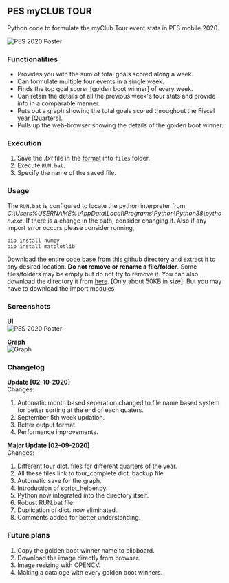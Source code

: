 ## PES myCLUB TOUR
Python code to formulate the myClub Tour event stats in PES mobile 2020.

![PES 2020 Poster](https://i.postimg.cc/508H46N4/pes-11253-1.jpg)

### Functionalities
* Provides you with the sum of total goals scored along a week.
* Can formulate multiple tour events in a single week.
* Finds the top goal scorer [golden boot winner] of every week.
* Can retain the details of all the previous week's tour stats and provide info in a comparable manner.
* Puts out a graph showing the total goals scored throughout the Fiscal year [Quarters].
* Pulls up the web-browser showing the details of the golden boot winner.

### Execution
1. Save the *.txt* file in the [format](https://github.com/gokulmanohar/PES-myCLUB-TOUR/tree/master/files) into `files` folder.
2. Execute `RUN.bat`.
3. Specify the name of the saved file.


### Usage
The `RUN.bat` is configured to locate the python interpreter from *C:\Users\%USERNAME%\AppData\Local\Programs\Python\Python38\python.exe*. If there is a change in the path, consider changing it. Also if any import error occurs please consider running,
```
pip install numpy
pip install matplotlib
```
Download the entire code base from this github directory and extract it to any desired location. **Do not remove or rename a file/folder**. Some files/folders may be empty but do not try to remove it.
You can also download the directory it from [here](https://drive.google.com/file/d/1iIhW6aAUKF6N_R_hpbZBOYTl7qVmo702/view). [Only about 50KB in size]. But you may have to download the import modules

### Screenshots
**UI**  
![PES 2020 Poster](https://i.postimg.cc/d1xRnWQX/pes-my-clubui.png)

**Graph**  
![Graph](https://github.com/gokulmanohar/PES-myCLUB-TOUR/blob/master/statistics/2020%20Q3.jpg?raw=true)

### Changelog
**Update [02-10-2020]**  
Changes:
1. Automatic month based seperation changed to file name based system for better sorting at the end of each quaters.
2. September 5th week updation.
3. Better output format.
4. Performance improvements.

**Major Update [02-09-2020]**  
Changes:
1. Different tour dict. files for different quarters of the year. 
2. All these files link to tour_complete dict. backup file.
3. Automatic save for the graph.
4. Introduction of script_helper.py.
5. Python now integrated into the directory itself.
6. Robust RUN.bat file.
7. Duplication of dict. now eliminated.
8. Comments added for better understanding.

### Future plans
1. Copy the golden boot winner name to clipboard.
2. Download the image directly from browser.
3. Image resizing with OPENCV.
4. Making a cataloge with every golden boot winners.
